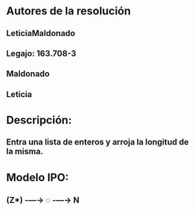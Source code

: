 # Autores de la resolución
## LeticiaMaldonado
## Legajo: 163.708-3
## Maldonado
## Leticia

# Descripción:
## Entra una lista de enteros y arroja la longitud de la misma.

# Modelo IPO:
## (Z*) -––→ ◌ -––→ N
